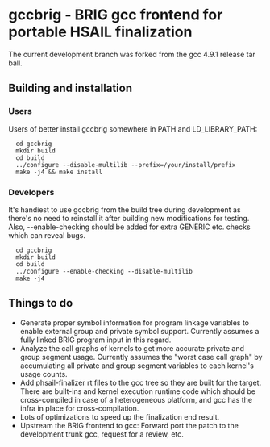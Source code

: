 # gccbrig - BRIG gcc frontend for portable HSAIL finalization

The current development branch was forked from the gcc 4.9.1 release tar ball.

## Building and installation

### Users

Users of better install gccbrig somewhere in PATH and LD_LIBRARY_PATH:

```
  cd gccbrig
  mkdir build
  cd build
  ../configure --disable-multilib --prefix=/your/install/prefix
  make -j4 && make install
```

### Developers

It's handiest to use gccbrig from the build tree during development as
there's no need to reinstall it after building new modifications for
testing. Also, --enable-checking should be added for extra GENERIC etc. checks
which can reveal bugs.

```
  cd gccbrig
  mkdir build
  cd build
  ../configure --enable-checking --disable-multilib
  make -j4
```

## Things to do

 * Generate proper symbol information for program linkage variables to enable
   external group and private symbol support. Currently assumes a fully
   linked BRIG program input in this regard.
 * Analyze the call graphs of kernels to get more accurate private and
   group segment usage. Currently assumes the "worst case call graph" by
   accumulating all private and group segment variables to each kernel's
   usage counts.
 * Add phsail-finalizer rt files to the gcc tree so they are built for the
   target. There are built-ins and kernel execution runtime code which should
   be cross-compiled in case of a heterogeneous platform, and gcc has the
   infra in place for cross-compilation.
 * Lots of optimizations to speed up the finalization end result.
 * Upstream the BRIG frontend to gcc: Forward port the patch to the development
   trunk gcc, request for a review, etc.
